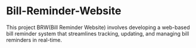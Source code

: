 # Bill-Reminder-Website
This project BRW(Bill Reminder Website) involves developing a web-based bill reminder system that streamlines tracking, updating, and managing bill reminders in real-time. 
